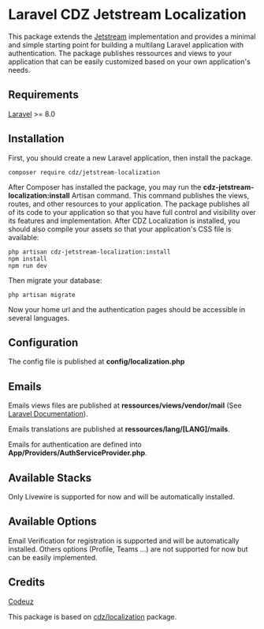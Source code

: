 # Laravel CDZ Jetstream Localization
This package extends the [Jetstream](https://jetstream.laravel.com/) implementation and provides a minimal and simple starting point for building a multilang Laravel application with authentication. The package publishes ressources and views to your application that can be easily customized based on your own application's needs.

## Requirements
[Laravel](https://laravel.com/docs/8.x) >= 8.0

## Installation
First, you should create a new Laravel application, then install the package.
    
    composer require cdz/jetstream-localization
    
After Composer has installed the package, you may run the **cdz-jetstream-localization:install** Artisan command. This command publishes the views, routes, and other resources to your application. The package publishes all of its code to your application so that you have full control and visibility over its features and implementation. After CDZ Localization is installed, you should also compile your assets so that your application's CSS file is available:
    
    php artisan cdz-jetstream-localization:install
    npm install
    npm run dev
    
Then migrate your database:

    php artisan migrate
    
Now your home url and the authentication pages should be accessible in several languages.

## Configuration
The config file is published at **config/localization.php**

## Emails
Emails views files are published at **ressources/views/vendor/mail** (See [Laravel Documentation](https://laravel.com/docs/8.x/mail#customizing-the-components)).

Emails translations are published at **ressources/lang/[LANG]/mails**.

Emails for authentication are defined into **App/Providers/AuthServiceProvider.php**.
    
## Available Stacks
Only Livewire is supported for now and will be automatically installed.

## Available Options
Email Verification for registration is supported and will be automatically installed. Others options (Profile, Teams ...) are not supported for now but can be easily implemented.

    
## Credits
[Codeuz](http://codeuz.com/)

This package is based on [cdz/localization](https://github.com/Codeuz/laravel-localization) package.
